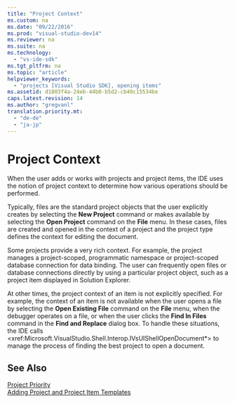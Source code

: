 ```yaml
---
title: "Project Context"
ms.custom: na
ms.date: "09/22/2016"
ms.prod: "visual-studio-dev14"
ms.reviewer: na
ms.suite: na
ms.technology: 
  - "vs-ide-sdk"
ms.tgt_pltfrm: na
ms.topic: "article"
helpviewer_keywords: 
  - "projects [Visual Studio SDK], opening items"
ms.assetid: d1803f4a-24eb-44b0-b5d2-cb40c15534be
caps.latest.revision: 14
ms.author: "gregvanl"
translation.priority.mt: 
  - "de-de"
  - "ja-jp"
---
```

# Project Context
When the user adds or works with projects and project items, the IDE uses the notion of project context to determine how various operations should be performed.  
  
 Typically, files are the standard project objects that the user explicitly creates by selecting the **New Project** command or makes available by selecting the **Open Project** command on the **File** menu. In these cases, files are created and opened in the context of a project and the project type defines the context for editing the document.  
  
 Some projects provide a very rich context. For example, the project manages a project-scoped, programmatic namespace or project-scoped database connection for data binding. The user can frequently open files or database connections directly by using a particular project object, such as a project item displayed in Solution Explorer.  
  
 At other times, the project context of an item is not explicitly specified. For example, the context of an item is not available when the user opens a file by selecting the **Open Existing File** command on the **File** menu, when the debugger operates on a file, or when the user clicks the **Find In Files** command in the **Find and Replace** dialog box. To handle these situations, the IDE calls \<xref:Microsoft.VisualStudio.Shell.Interop.IVsUIShellOpenDocument*> to manage the process of finding the best project to open a document.  
  
## See Also  
 [Project Priority](../vs140/project-priority.md)   
 [Adding Project and Project Item Templates](../vs140/adding-project-and-project-item-templates.md)